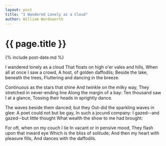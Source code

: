 ```yaml
---
layout: post
title: "I Wandered Lonely as a Cloud"
author: William Wordsworth
---
```


# {{ page.title }}

{% include post-date.md %}

I wandered lonely as a cloud
That floats on high o'er vales and hills,
When all at once I saw a crowd,
A host, of golden daffodils;
Beside the lake, beneath the trees,
Fluttering and dancing in the breeze.


Continuous as the stars that shine
And twinkle on the milky way,
They stretched in never-ending line
Along the margin of a bay:
Ten thousand saw I at a glance,
Tossing their heads in sprightly dance.


The waves beside them danced; but they
Out-did the sparkling waves in glee:
A poet could not but be gay,
In such a jocund company:
I gazed--and gazed--but little thought
What wealth the show to me had brought:


For oft, when on my couch I lie
In vacant or in pensive mood,
They flash upon that inward eye
Which is the bliss of solitude;
And then my heart with pleasure fills,
And dances with the daffodils.
